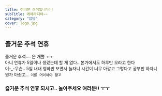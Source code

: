 ```yaml
---
title: 여러분 추석입니다!!
subTitle: 에헤라디야~~
category: "잡담"
cover: logo.jpg
---
```


## 즐거운 추석 연휴
즐거운 추석.... 은 개뿔 ㅜㅜ  
아니 연휴가 5일이나 생겼는데 할 게 없다.. 본가에서도 하루만 오라고 한다  
이-_-무슨.. 5일 내내 영화만 보면서 놀자니 시간이 너무 아깝고 그렇다고 공부만 하자니
뭔가 아쉽고... `이를 어이해야 할꼬`

### 즐거운 추석 연휴 되시고.. 놀아주세요 여러분!! ㅜㅜ
